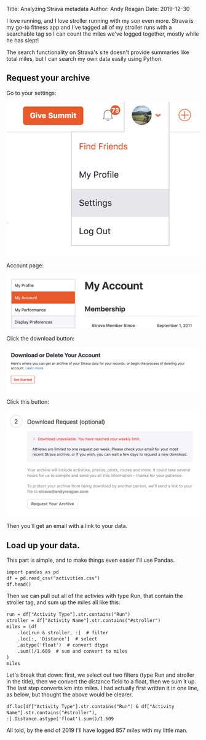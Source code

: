 Title: Analyzing Strava metadata
Author: Andy Reagan
Date: 2019-12-30

I love running,
and I love stroller running with my son even more.
Strava is my go-to fitness app and I've tagged all of my stroller runs
with a searchable tag so I can count the miles we've logged together,
mostly while he has slept!

The search functionality on Strava's site doesn't provide summaries like total miles,
but I can search my own data easily using Python.

## Request your archive

Go to your settings:

<img src="/images/2019-12-30-strava-metadata/step-01.png" class="img-responsive">

Account page:

<img src="/images/2019-12-30-strava-metadata/step-02.png" class="img-responsive">

Click the download button:

<img src="/images/2019-12-30-strava-metadata/step-03.png" class="img-responsive">

Click this button:

<img src="/images/2019-12-30-strava-metadata/step-04.png" class="img-responsive">

Then you'll get an email with a link to your data.

## Load up your data.

This part is simple,
and to make things even easier I'll use Pandas.

```
import pandas as pd
df = pd.read_csv("activities.csv")
df.head()
```

Then we can pull out all of the activies with type Run,
that contain the stroller tag, and sum up the miles all like this:

```
run = df["Activity Type"].str.contains("Run")
stroller = df["Activity Name"].str.contains("#stroller")
miles = (df
    .loc[run & stroller, :]  # filter
    .loc[:, 'Distance']  # select
    .astype('float')  # convert dtype
    .sum()/1.609  # sum and convert to miles
)
miles
```

Let's break that down: first, we select out two filters (type Run and stroller in the title),
then we convert the distance field to a float,
then we sum it up.
The last step converts km into miles.
I had actually first written it in one line,
as below,
but thought the above would be clearer.

```
df.loc[df["Activity Type"].str.contains("Run") & df["Activity Name"].str.contains("#stroller"), :].Distance.astype('float').sum()/1.609
```

All told, by the end of 2019 I'll have logged 857 miles with my little man.


